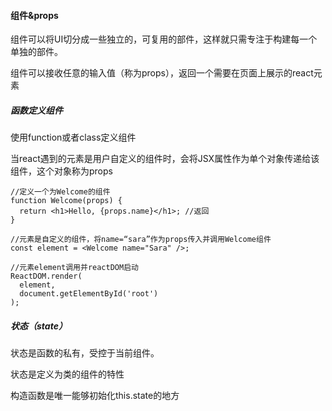 #### 组件&props

组件可以将UI切分成一些独立的，可复用的部件，这样就只需专注于构建每一个单独的部件。

组件可以接收任意的输入值（称为props），返回一个需要在页面上展示的react元素

##### 函数定义组件

使用function或者class定义组件

当react遇到的元素是用户自定义的组件时，会将JSX属性作为单个对象传递给该组件，这个对象称为props

```
//定义一个为Welcome的组件
function Welcome(props) {
  return <h1>Hello, {props.name}</h1>; //返回
}

//元素是自定义的组件，将name=“sara”作为props传入并调用Welcome组件
const element = <Welcome name="Sara" />;

//元素element调用并reactDOM启动
ReactDOM.render(
  element,
  document.getElementById('root')
);

```

##### 状态（state）

状态是函数的私有，受控于当前组件。

状态是定义为类的组件的特性

构造函数是唯一能够初始化this.state的地方

















